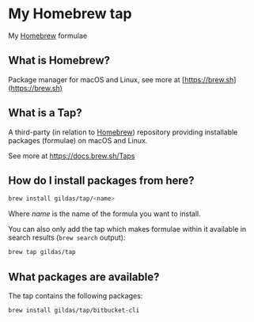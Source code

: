 # My Homebrew tap

My [Homebrew](https://brew.sh) formulae

## What is Homebrew?

Package manager for macOS and Linux, see more at [https://brew.sh](https://brew.sh)

## What is a Tap?

A third-party (in relation to [Homebrew](https://brew.sh)) repository providing installable
packages (formulae) on macOS and Linux.

See more at https://docs.brew.sh/Taps

## How do I install packages from here?

```sh
brew install gildas/tap/<name>
```

Where *name* is the name of the formula you want to install.

You can also only add the tap which makes formulae within it
available in search results (`brew search` output):

```sh
brew tap gildas/tap
```

## What packages are available?

The tap contains the following packages:

```sh
brew install gildas/tap/bitbucket-cli
```
